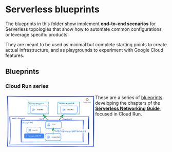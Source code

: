# Serverless blueprints

The blueprints in this folder show implement **end-to-end scenarios** for Serverless topologies that show how to automate common configurations or leverage specific products.

They are meant to be used as minimal but complete starting points to create actual infrastructure, and as playgrounds to experiment with Google Cloud features.

## Blueprints

### Cloud Run series

<a href="./cloud-run-explore/" title="Cloud Run series"><img src="./cloud-run-corporate/images/use-case-4.png" align="left" width="280px"></a> These are a series of [blueprints](./cloud-run-explore/) developing the chapters of the [__Serverless Networking Guide__](https://services.google.com/fh/files/misc/serverless_networking_guide.pdf), focused in Cloud Run.
<br clear="left">

